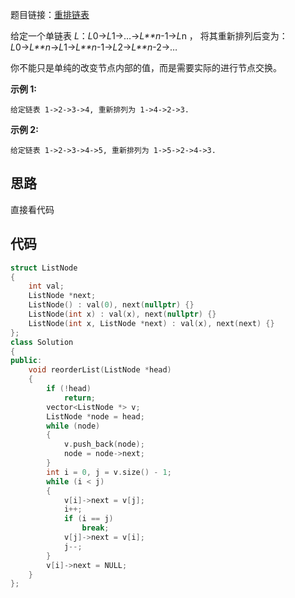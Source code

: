 题目链接：[重排链表](https://leetcode-cn.com/problems/reorder-list/)

给定一个单链表 *L*：*L*0→*L*1→…→*L**n*-1→*L*n ，
将其重新排列后变为： *L*0→*L**n*→*L*1→*L**n*-1→*L*2→*L**n*-2→…

你不能只是单纯的改变节点内部的值，而是需要实际的进行节点交换。

**示例 1:**

```
给定链表 1->2->3->4, 重新排列为 1->4->2->3.
```

**示例 2:**

```
给定链表 1->2->3->4->5, 重新排列为 1->5->2->4->3.
```

## 思路

直接看代码

## 代码

```cpp
struct ListNode
{
    int val;
    ListNode *next;
    ListNode() : val(0), next(nullptr) {}
    ListNode(int x) : val(x), next(nullptr) {}
    ListNode(int x, ListNode *next) : val(x), next(next) {}
};
class Solution
{
public:
    void reorderList(ListNode *head)
    {
        if (!head)
            return;
        vector<ListNode *> v;
        ListNode *node = head;
        while (node)
        {
            v.push_back(node);
            node = node->next;
        }
        int i = 0, j = v.size() - 1;
        while (i < j)
        {
            v[i]->next = v[j];
            i++;
            if (i == j)
                break;
            v[j]->next = v[i];
            j--;
        }
        v[i]->next = NULL;
    }
};
```

